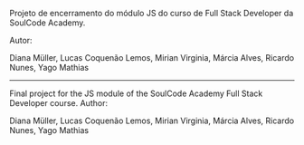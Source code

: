 Projeto de encerramento do módulo JS do curso de Full Stack Developer da SoulCode Academy.

Autor:

Diana Müller, Lucas Coquenão Lemos, Mirian Virginia, Márcia Alves, Ricardo Nunes, Yago Mathias 

------------------------------------------------------------------------------------------------------------------------

Final project for the JS module of the SoulCode Academy Full Stack Developer course.
Author:

Diana Müller, Lucas Coquenão Lemos, Mirian Virginia, Márcia Alves, Ricardo Nunes, Yago Mathias 
